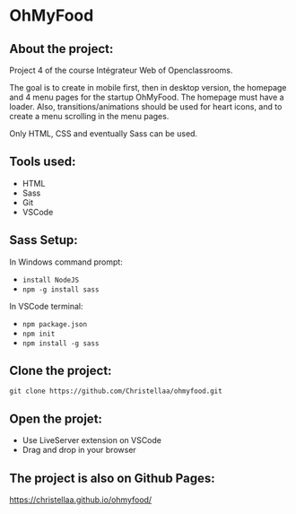 # OhMyFood

## About the project:

Project 4 of the course Intégrateur Web of Openclassrooms.

The goal is to create in mobile first, then in desktop version, the homepage and 4 menu pages for the startup OhMyFood.
The homepage must have a loader. Also, transitions/animations should be used for heart icons, and to create a menu scrolling in the menu pages.

Only HTML, CSS and eventually Sass can be used.


## Tools used:
* HTML
* Sass
* Git
* VSCode


## Sass Setup:
In Windows command prompt:
- `` install NodeJS ``
- `` npm -g install sass ``

In VSCode terminal:
- `` npm package.json ``
- `` npm init ``
- `` npm install -g sass ``


## Clone the project:
`` git clone https://github.com/Christellaa/ohmyfood.git ``


## Open the projet:
- Use LiveServer extension on VSCode
- Drag and drop in your browser


## The project is also on Github Pages:
https://christellaa.github.io/ohmyfood/
